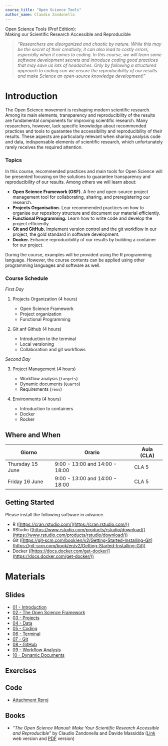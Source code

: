```yaml
---
course_title: "Open Science Tools"
author_name: Claudio Zandonella 
---
```


<p class = "my-h1">
Open Science Tools (Prof Edition):<br>Making our Scientific Research Accessible and Reproducible
</p>

> *“Researchers are disorganized and chaotic by nature. While this may be the secret of their creativity, it can also lead to costly errors, especially when it comes to coding. In this course, we will learn some software development secrets and introduce coding good practices that may save us lots of headaches. Only by following a structured approach to coding can we ensure the reproducibility of our results and make Science an open-source knowledge development!”*

# Introduction

The Open Science movement is reshaping modern scientific research. Among its main elements, transparency and reproducibility of the results are fundamental components for improving scientific research. Many researchers, however, lack specific knowledge about recommended practices and tools to guarantee the accessibility and reproducibility of their results. These aspects are particularly relevant when sharing analysis code and data, indispensable elements of scientific research, which unfortunately rarely receives the required attention.

### Topics

In this course, recommended practices and main tools for Open Science will be presented focusing on the solutions to guarantee transparency and reproducibility of our results. Among others we will learn about:

- **Open Science Framework (OSF).** A free and open-source project management tool for collaborating, sharing, and preregistering our research. 
- **Projects Organisation.** Lear recommended practices on how to organise our repository structure and document our material efficiently.
- **Functional Programming.** Learn how to write code and develop the project efficiently.
- **Git and GitHub.** Implement version control and the git workflow in our project, the gold standard in software development.
- **Docker.** Enhance reproducibility of our results by building a container for our project.

During the course, examples will be provided using the R programming language. However, the course contents can be applied using other programming languages and software as well.


###  Course Schedule

*First Day* 

1. Projects Organization (4 hours)
    - Open Science Framework
    - Project organization
    - Functional Programming

2. Git anf Github (4 hours)
    - Introduction to the terminal
    - Local versioning
    - Collaboration and git workflows

*Second Day* 

3. Project Management (4 hours)
    - Workflow analysis (`targets`)
    - Dynamic documents (`Quarto`)
    - Requirements (`renv`)

4. Environments (4 hours)
    - Introduction to containers
    - Docker
    - Rocker

## Where and When


| Giorno | Orario | Aula (CLA)|
|-------|------|-----|
| Thursday 15 June | 9:00 - 13:00 and 14:00 - 18:00 | CLA 5  |
| Friday 16 June   | 9:00 - 13:00 and 14:00 - 18:00 | CLA 5  |


## Getting Started

Please install the following software in advance.

- R ([https://cran.rstudio.com/](https://cran.rstudio.com/))
- RStudio ([https://www.rstudio.com/products/rstudio/download/](https://www.rstudio.com/products/rstudio/download/))
- Git ([https://git-scm.com/book/en/v2/Getting-Started-Installing-Git](https://git-scm.com/book/en/v2/Getting-Started-Installing-Git))
- Docker ([https://docs.docker.com/get-docker/](https://docs.docker.com/get-docker/))

# Materials

## Slides

- <a href="materials/slides/01-introduction.html" target="_blank">01 - Introduction</a>
- <a href="materials/slides/02-osf.html" target="_blank">02 - The Open Science Framework</a>
- <a href="materials/slides/03-projects.html" target="_blank">03 - Projects</a>
- <a href="materials/slides/04-data.html" target="_blank">04 - Data</a>
- <a href="materials/slides/05-code.html" target="_blank">05 - Coding</a>
- <a href="materials/slides/06-terminal.html" target="_blank">06 - Terminal</a>
- <a href="materials/slides/07-git.html" target="_blank">07 - Git</a>
- <a href="materials/slides/08-github.html" target="_blank">08 - GitHub</a>
- <a href="materials/slides/09-workflow.html" target="_blank">09 - Workflow Analysis</a>
- <a href="materials/slides/10-documents.html" target="_blank">10 - Dynamic Documents</a>

## Exercises


## Code

- [Attachment Rproj](https://minhaskamal.github.io/DownGit/#/home?url=https://github.com/arca-dpss/course-open-science-prof/tree/main/materials/code-example/attachment)


## Books

- *“The Open Science Manual: Make Your Scientific Research Accessible and Reproducible”* by Claudio Zandonella and Davide Massidda
 ([Link](https://arca-dpss.github.io/manual-open-science/) web version and [PDF](https://arca-dpss.github.io/manual-open-science/manual-open-science.pdf) version)

<!-- - Questionario valutazione [link](https://forms.gle/YKESLW64jWTtA7vi7) -->




